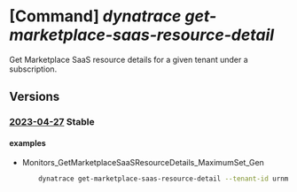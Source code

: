 # [Command] _dynatrace get-marketplace-saas-resource-detail_

Get Marketplace SaaS resource details for a given tenant under a subscription.

## Versions

### [2023-04-27](/Resources/mgmt-plane/L3N1YnNjcmlwdGlvbnMve30vcHJvdmlkZXJzL2R5bmF0cmFjZS5vYnNlcnZhYmlsaXR5L2dldG1hcmtldHBsYWNlc2Fhc3Jlc291cmNlZGV0YWlscw==/2023-04-27.xml) **Stable**

<!-- mgmt-plane /subscriptions/{}/providers/dynatrace.observability/getmarketplacesaasresourcedetails 2023-04-27 -->

#### examples

- Monitors_GetMarketplaceSaaSResourceDetails_MaximumSet_Gen
    ```bash
        dynatrace get-marketplace-saas-resource-detail --tenant-id urnmattojzhktcfw
    ```
